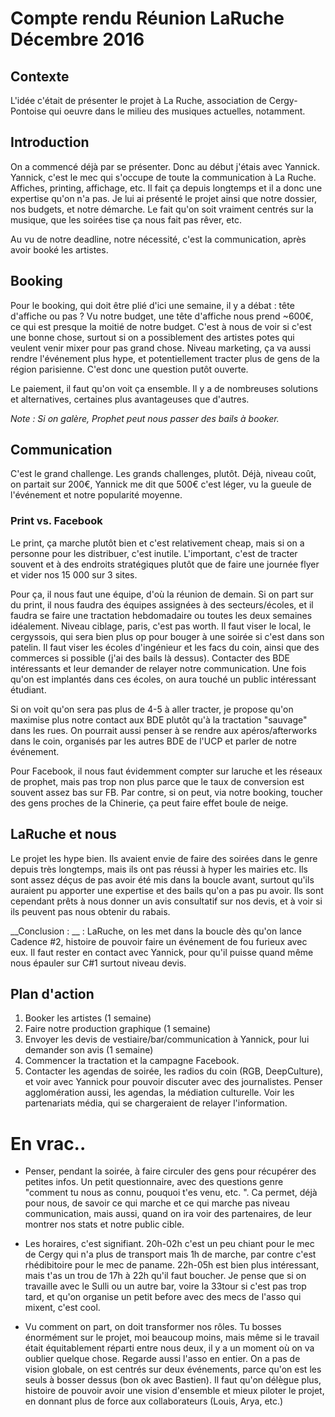 # Compte rendu Réunion LaRuche Décembre 2016

## Contexte

  L'idée c'était de présenter le projet à La Ruche, association de Cergy-Pontoise qui oeuvre dans le milieu des musiques actuelles, notamment.
  
## Introduction

  On a commencé déjà par se présenter. Donc au début j'étais avec Yannick. Yannick, c'est le mec qui s'occupe de toute la communication à La Ruche. Affiches, printing, affichage, etc. Il fait ça depuis longtemps et il a donc une expertise qu'on n'a pas. 
Je lui ai présenté le projet ainsi que notre dossier, nos budgets, et notre démarche. Le fait qu'on soit vraiment centrés sur la musique, que les soirées tise ça nous fait pas rêver, etc. 

Au vu de notre deadline, notre nécessité, c'est la communication, après avoir booké les artistes.

## Booking

Pour le booking, qui doit être plié d'ici une semaine, il y a débat : tête d'affiche ou pas ? Vu notre budget, une tête d'affiche nous prend ~600€, ce qui est presque la moitié de notre budget. C'est à nous de voir si c'est une bonne chose, surtout si on a possiblement des artistes potes qui veulent venir mixer pour pas grand chose. Niveau marketing, ça va aussi rendre l'événement plus hype, et potentiellement tracter plus de gens de la région parisienne. C'est donc une question putôt ouverte.

Le paiement, il faut qu'on voit ça ensemble. Il y a de nombreuses solutions et alternatives, certaines plus avantageuses que d'autres.

_Note : Si on galère, Prophet peut nous passer des bails à booker._

## Communication

C'est le grand challenge. Les grands challenges, plutôt. Déjà, niveau coût, on partait sur 200€, Yannick me dit que 500€ c'est léger, vu la gueule de l'événement et notre popularité moyenne.

### Print vs. Facebook

  Le print, ça marche plutôt bien et c'est relativement cheap, mais si on a personne pour les distribuer, c'est inutile. 
  L'important, c'est de tracter souvent et à des endroits stratégiques plutôt que de faire une journée flyer et vider nos 15 000 sur 3 sites. 
  
  Pour ça, il nous faut une équipe, d'où la réunion de demain.
  Si on part sur du print, il nous faudra des équipes assignées à des secteurs/écoles, et il faudra se faire une tractation hebdomadaire ou toutes les deux semaines idéalement. 
  Niveau ciblage, paris, c'est pas worth. Il faut viser le local, le cergyssois, qui sera bien plus op pour bouger à une soirée si c'est dans son patelin. Il faut viser les écoles d'ingénieur et les facs du coin, ainsi que des commerces si possible (j'ai des bails là dessus). Contacter des BDE intéressants et leur demander de relayer notre communication. Une fois qu'on est implantés dans ces écoles, on aura touché un public intéressant étudiant.
  
  Si on voit qu'on sera pas plus de 4-5 à aller tracter, je propose qu'on maximise plus notre contact aux BDE plutôt qu'à la tractation "sauvage" dans les rues. On pourrait aussi penser à se rendre aux apéros/afterworks dans le coin, organisés par les autres BDE de l'UCP et parler de notre événement. 
  
  Pour Facebook, il nous faut évidemment compter sur laruche et les réseaux de prophet, mais pas trop non plus parce que le taux de conversion est souvent assez bas sur FB. Par contre, si on peut, via notre booking, toucher des gens proches de la Chinerie, ça peut faire effet boule de neige. 

## LaRuche et nous
  Le projet les hype bien. Ils avaient envie de faire des soirées dans le genre depuis très longtemps, mais ils ont pas réussi à hyper les mairies etc. Ils sont assez déçus de pas avoir été mis dans la boucle avant, surtout qu'ils auraient pu apporter une expertise et des bails qu'on a pas pu avoir. Ils sont cependant prêts à nous donner un avis consultatif sur nos devis, et à voir si ils peuvent pas nous obtenir du rabais.
  
  __Conclusion : __ : LaRuche, on les met dans la boucle dès qu'on lance Cadence #2, histoire de pouvoir faire un événement de fou furieux avec eux. Il faut rester en contact avec Yannick, pour qu'il puisse quand même nous épauler sur C#1 surtout niveau devis.
  
  
## Plan d'action

1. Booker les artistes (1 semaine)
2. Faire notre production graphique (1 semaine)
3. Envoyer les devis de vestiaire/bar/communication à Yannick, pour lui demander son avis (1 semaine)
4. Commencer la tractation et la campagne Facebook.
5. Contacter les agendas de soirée, les radios du coin (RGB, DeepCulture), et voir avec Yannick pour pouvoir discuter avec des journalistes. Penser agglomération aussi, les agendas, la médiation culturelle. Voir les partenariats média, qui se chargeraient de relayer l'information.

# En vrac..

* Penser, pendant la soirée, à faire circuler des gens pour récupérer des petites infos. Un petit questionnaire, avec des questions genre "comment tu nous as connu, pouquoi t'es venu, etc. ". Ca permet, déjà pour nous, de savoir ce qui marche et ce qui marche pas niveau communication, mais aussi, quand on ira voir des partenaires, de leur montrer nos stats et notre public cible.

* Les horaires, c'est signifiant. 20h-02h c'est un peu chiant pour le mec de Cergy qui n'a plus de transport mais 1h de marche, par contre c'est rhédibitoire pour le mec de paname. 22h-05h est bien plus intéressant, mais t'as un trou de 17h à 22h qu'il faut boucher. Je pense que si on travaille avec le Sulli ou un autre bar, voire la 33tour si c'est pas trop tard, et qu'on organise un petit before avec des mecs de l'asso qui mixent, c'est cool.

* Vu comment on part, on doit transformer nos rôles. Tu bosses énormément sur le projet, moi beaucoup moins, mais même si le travail était équitablement réparti entre nous deux, il y a un moment où on va oublier quelque chose. Regarde aussi l'asso en entier. On a pas de vision globale, on est centrés sur deux événements, parce qu'on est les seuls à bosser dessus (bon ok avec Bastien). Il faut qu'on délègue plus, histoire de pouvoir avoir une vision d'ensemble et mieux piloter le projet, en donnant plus de force aux collaborateurs (Louis, Arya, etc.)
